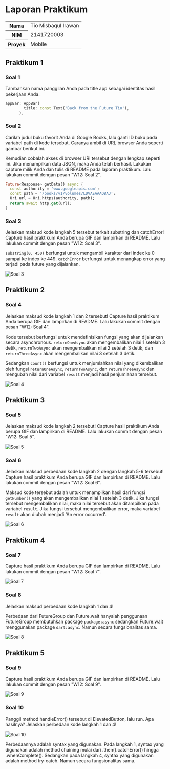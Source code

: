 # Laporan Praktikum

<table>
  <tr>
    <th>Nama</th>
    <td>Tio Misbaqul Irawan</td>
  </tr>
  <tr>
    <th>NIM</th>
    <td>2141720003</td>
  </tr>
  <tr>
    <th>Proyek</th>
    <td>Mobile</td>
  </tr>
</table>

## Praktikum 1

### Soal 1
Tambahkan nama panggilan Anda pada title app sebagai identitas hasil pekerjaan Anda.

```dart
appBar: AppBar(
        title: const Text('Back from the Future Tio'),
      ),
```

### Soal 2
Carilah judul buku favorit Anda di Google Books, lalu ganti ID buku pada variabel path di kode tersebut. Caranya ambil di URL browser Anda seperti gambar berikut ini.
 
Kemudian cobalah akses di browser URI tersebut dengan lengkap seperti ini. Jika menampilkan data JSON, maka Anda telah berhasil. Lakukan capture milik Anda dan tulis di README pada laporan praktikum. Lalu lakukan commit dengan pesan "W12: Soal 2".

```dart
Future<Response> getData() async {
  const authority = 'www.googleapis.com';
  const path = '/books/v1/volumes/LDVAEAAAQBAJ';
  Uri url = Uri.https(authority, path);
  return await http.get(url);
}
```

### Soal 3
Jelaskan maksud kode langkah 5 tersebut terkait substring dan catchError!
Capture hasil praktikum Anda berupa GIF dan lampirkan di README. Lalu lakukan commit dengan pesan "W12: Soal 3".

`substring(0, 450)` berfungsi untuk mengambil karakter dari index ke 0 sampai ke index ke 449. `catchError` berfungsi untuk menangkap error yang terjadi pada future yang dijalankan.

![Soal 3](docs/s3.gif)

## Praktikum 2

### Soal 4
Jelaskan maksud kode langkah 1 dan 2 tersebut!
Capture hasil praktikum Anda berupa GIF dan lampirkan di README. Lalu lakukan commit dengan pesan "W12: Soal 4".

Kode tersebut berfungsi untuk mendefinisikan fungsi yang akan dijalankan secara asynchronous. `returnOneAsync` akan mengembalikan nilai 1 setelah 3 detik, `returnTwoAsync` akan mengembalikan nilai 2 setelah 3 detik, dan `returnThreeAsync` akan mengembalikan nilai 3 setelah 3 detik.

Sedangkan `count()` berfungsi untuk menjumlahkan nilai yang dikembalikan oleh fungsi `returnOneAsync`, `returnTwoAsync`, dan `returnThreeAsync` dan mengubah nilai dari variabel `result` menjadi hasil penjumlahan tersebut.

![Soal 4](docs/s4.gif)

## Praktikum 3

### Soal 5
Jelaskan maksud kode langkah 2 tersebut!
Capture hasil praktikum Anda berupa GIF dan lampirkan di README. Lalu lakukan commit dengan pesan "W12: Soal 5".

![Soal 5](docs/s5.gif)

### Soal 6
Jelaskan maksud perbedaan kode langkah 2 dengan langkah 5-6 tersebut!
Capture hasil praktikum Anda berupa GIF dan lampirkan di README. Lalu lakukan commit dengan pesan "W12: Soal 6".

Maksud kode tersebut adalah untuk menampilkan hasil dari fungsi `getNumber()` yang akan mengembalikan nilai 1 setelah 3 detik. Jika fungsi tersebut mengembalikan nilai, maka nilai tersebut akan ditampilkan pada variabel `result`. Jika fungsi tersebut mengembalikan error, maka variabel `result` akan diubah menjadi 'An error occurred'.

![Soal 6](docs/s5.gif)

## Praktikum 4

### Soal 7
Capture hasil praktikum Anda berupa GIF dan lampirkan di README. Lalu lakukan commit dengan pesan "W12: Soal 7".

![Soal 7](docs/s7.gif)

### Soal 8
Jelaskan maksud perbedaan kode langkah 1 dan 4!

Perbedaan dari FutureGroup dan Future.wait hanyalah penggunaan FutureGroup membutuhkan package `package:async` sedangkan Future.wait menggunakan package `dart:async`. Namun secara fungsionalitas sama.

![Soal 8](docs/s8.gif)

## Praktikum 5

### Soal 9
Capture hasil praktikum Anda berupa GIF dan lampirkan di README. Lalu lakukan commit dengan pesan "W12: Soal 9".

![Soal 9](docs/s9.gif)

### Soal 10
Panggil method handleError() tersebut di ElevatedButton, lalu run. Apa hasilnya? Jelaskan perbedaan kode langkah 1 dan 4!

![Soal 10](docs/s10.gif)

Perbedaannya adalah syntax yang digunakan. Pada langkah 1, syntax yang digunakan adalah method chaining mulai dari .then().catchError() hingga .whenComplete(). Sedangkan pada langkah 4, syntax yang digunakan adalah method try-catch. Namun secara fungsionalitas sama.

